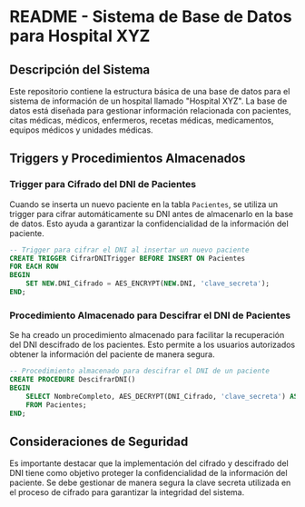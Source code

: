 # README - Sistema de Base de Datos para Hospital XYZ

## Descripción del Sistema

Este repositorio contiene la estructura básica de una base de datos para el sistema de información de un hospital llamado "Hospital XYZ". La base de datos está diseñada para gestionar información relacionada con pacientes, citas médicas, médicos, enfermeros, recetas médicas, medicamentos, equipos médicos y unidades médicas.

## Triggers y Procedimientos Almacenados

### Trigger para Cifrado del DNI de Pacientes

Cuando se inserta un nuevo paciente en la tabla `Pacientes`, se utiliza un trigger para cifrar automáticamente su DNI antes de almacenarlo en la base de datos. Esto ayuda a garantizar la confidencialidad de la información del paciente.

```sql
-- Trigger para cifrar el DNI al insertar un nuevo paciente
CREATE TRIGGER CifrarDNITrigger BEFORE INSERT ON Pacientes
FOR EACH ROW
BEGIN
    SET NEW.DNI_Cifrado = AES_ENCRYPT(NEW.DNI, 'clave_secreta');
END;
```

### Procedimiento Almacenado para Descifrar el DNI de Pacientes

Se ha creado un procedimiento almacenado para facilitar la recuperación del DNI descifrado de los pacientes. Esto permite a los usuarios autorizados obtener la información del paciente de manera segura.

```sql
-- Procedimiento almacenado para descifrar el DNI de un paciente
CREATE PROCEDURE DescifrarDNI()
BEGIN
    SELECT NombreCompleto, AES_DECRYPT(DNI_Cifrado, 'clave_secreta') AS DNI
    FROM Pacientes;
END;
```

## Consideraciones de Seguridad

Es importante destacar que la implementación del cifrado y descifrado del DNI tiene como objetivo proteger la confidencialidad de la información del paciente. Se debe gestionar de manera segura la clave secreta utilizada en el proceso de cifrado para garantizar la integridad del sistema.

